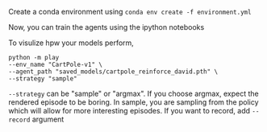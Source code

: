 Create a conda environment using `conda env create -f environment.yml`

Now, you can train the agents using the ipython notebooks

To visulize hpw your models perform,
```
python -m play 
--env_name "CartPole-v1" \
--agent_path "saved_models/cartpole_reinforce_david.pth" \
--strategy "sample"
```
`--strategy` can be "sample" or "argmax". If you choose argmax, expect the rendered episode to be boring. In sample, you are sampling from the policy which will allow for more interesting episodes. If you want to record, add `--record` argument